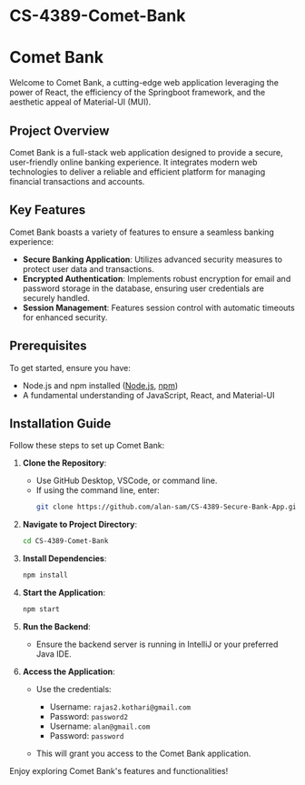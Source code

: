 # CS-4389-Comet-Bank

# Comet Bank

Welcome to Comet Bank, a cutting-edge web application leveraging the power of React, the efficiency of the Springboot framework, and the aesthetic appeal of Material-UI (MUI).

## Project Overview

Comet Bank is a full-stack web application designed to provide a secure, user-friendly online banking experience. It integrates modern web technologies to deliver a reliable and efficient platform for managing financial transactions and accounts.

## Key Features

Comet Bank boasts a variety of features to ensure a seamless banking experience:

- **Secure Banking Application**: Utilizes advanced security measures to protect user data and transactions.
- **Encrypted Authentication**: Implements robust encryption for email and password storage in the database, ensuring user credentials are securely handled.
- **Session Management**: Features session control with automatic timeouts for enhanced security.

## Prerequisites

To get started, ensure you have:

- Node.js and npm installed ([Node.js](https://nodejs.org/), [npm](https://www.npmjs.com/))
- A fundamental understanding of JavaScript, React, and Material-UI

## Installation Guide

Follow these steps to set up Comet Bank:

1. **Clone the Repository**:
   - Use GitHub Desktop, VSCode, or command line. 
   - If using the command line, enter:
     ```bash
     git clone https://github.com/alan-sam/CS-4389-Secure-Bank-App.git
     ```

2. **Navigate to Project Directory**:
   ```bash
   cd CS-4389-Comet-Bank
   ```

3. **Install Dependencies**:
   ```bash
   npm install
   ```

4. **Start the Application**:
   ```bash
   npm start
   ```

5. **Run the Backend**:
   - Ensure the backend server is running in IntelliJ or your preferred Java IDE.

6. **Access the Application**:
   - Use the credentials:
     - Username: `rajas2.kothari@gmail.com`
     - Password: `password2`
     - Username: `alan@gmail.com`
     - Password: `password`

   - This will grant you access to the Comet Bank application.

Enjoy exploring Comet Bank's features and functionalities!

